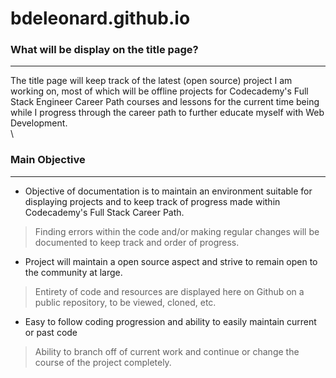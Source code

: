 # bdeleonard.github.io
### What will be display on the title page?
------------------
The title page will keep track of the latest (open source) project I am working on, most of which will be offline projects for Codecademy's Full Stack Engineer Career Path courses and lessons for the current time being while I progress through the career path to further educate myself with Web Development.
\
\
### Main Objective
------------------
- Objective of documentation is to maintain an environment suitable for displaying projects and to keep track of progress made within Codecademy's Full Stack Career Path.
> Finding errors within the code and/or making regular changes will be documented to keep track and order of progress.
- Project will maintain a open source aspect and strive to remain open to the community at large.
> Entirety of code and resources are displayed here on Github on a public repository, to be viewed, cloned, etc.
- Easy to follow coding progression and ability to easily maintain current or past code
> Ability to branch off of current work and continue or change the course of the project completely.
